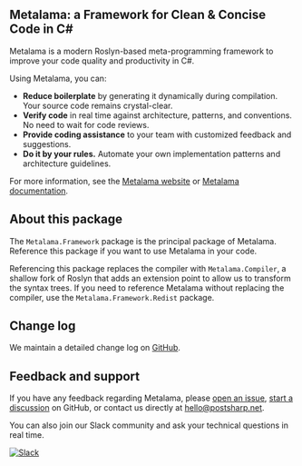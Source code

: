 ## Metalama: a Framework for Clean & Concise Code in C#


Metalama is a modern Roslyn-based meta-programming framework to improve your code quality and productivity in C#.

Using Metalama, you can:

* **Reduce boilerplate** by generating it dynamically during compilation. Your source code remains crystal-clear.
* **Verify code** in real time against architecture, patterns, and conventions. No need to wait for code reviews.
* **Provide coding assistance** to your team with customized feedback and suggestions.
* **Do it by your rules.** Automate your own implementation patterns and architecture guidelines.

For more information, see the [Metalama website](https://www.postsharp.net/metalama) or [Metalama documentation](https://doc.metalama.net).

## About this package

The `Metalama.Framework` package is the principal package of Metalama. Reference this package if you want to use Metalama in your code.

Referencing this package replaces the compiler with `Metalama.Compiler`, a shallow fork of Roslyn that adds an extension point to allow us to transform the syntax trees. If you need to reference Metalama without replacing the compiler, use the `Metalama.Framework.Redist` package.

## Change log

We maintain a detailed change log on [GitHub](https://github.com/postsharp/Metalama/discussions/categories/announcements).

## Feedback and support

If you have any feedback regarding Metalama, please [open an issue](https://github.com/postsharp/Metalama/issues/new),
 [start a discussion](https://github.com/postsharp/Metalama/discussions/new) on GitHub, or contact us directly at hello@postsharp.net.

 You can also join our Slack community and ask your technical questions in real time.

 [![Slack](https://img.shields.io/badge/Slack-4A154B?label=Chat%20with%20us%20on&style=flat&logo=slack&logoColor=white)](https://www.postsharp.net/slack)

